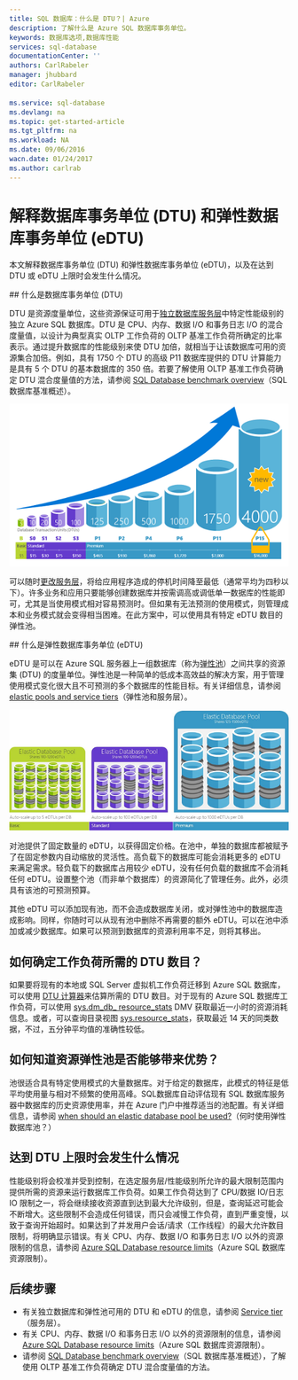 ```yaml
---
title: SQL 数据库：什么是 DTU？| Azure
description: 了解什么是 Azure SQL 数据库事务单位。
keywords: 数据库选项,数据库性能
services: sql-database
documentationCenter: ''
authors: CarlRabeler
manager: jhubbard
editor: CarlRabeler

ms.service: sql-database
ms.devlang: na
ms.topic: get-started-article
ms.tgt_pltfrm: na
ms.workload: NA
ms.date: 09/06/2016
wacn.date: 01/24/2017
ms.author: carlrab
---
```


# 解释数据库事务单位 (DTU) 和弹性数据库事务单位 (eDTU)

本文解释数据库事务单位 (DTU) 和弹性数据库事务单位 (eDTU)，以及在达到 DTU 或 eDTU 上限时会发生什么情况。

##<a name="what-are-database-transaction-units-dtus"></a> 什么是数据库事务单位 (DTU)
 
DTU 是资源度量单位，这些资源保证可用于[独立数据库服务层](./sql-database-service-tiers.md#standalone-database-service-tiers-and-performance-levels)中特定性能级别的独立 Azure SQL 数据库。DTU 是 CPU、内存、数据 I/O 和事务日志 I/O 的混合度量值，以设计为典型真实 OLTP 工作负荷的 OLTP 基准工作负荷所确定的比率表示。通过提升数据库的性能级别来使 DTU 加倍，就相当于让该数据库可用的资源集合加倍。例如，具有 1750 个 DTU 的高级 P11 数据库提供的 DTU 计算能力是具有 5 个 DTU 的基本数据库的 350 倍。若要了解使用 OLTP 基准工作负荷确定 DTU 混合度量值的方法，请参阅 [SQL Database benchmark overview](./sql-database-benchmark-overview.md)（SQL 数据库基准概述）。

![SQL 数据库简介：按层和级别统计的单一数据库 DTU](./media/sql-database-what-is-a-dtu/single_db_dtus.png)  

可以随时[更改服务层](./sql-database-scale-up-powershell.md)，将给应用程序造成的停机时间降至最低（通常平均为四秒以下）。许多业务和应用只要能够创建数据库并按需调高或调低单一数据库的性能即可，尤其是当使用模式相对容易预测时。但如果有无法预测的使用模式，则管理成本和业务模式就会变得相当困难。在此方案中，可以使用具有特定 eDTU 数目的弹性池。

##<a name="what-are-elastic-database-transaction-units-edtus"></a> 什么是弹性数据库事务单位 (eDTU)

eDTU 是可以在 Azure SQL 服务器上一组数据库（称为[弹性池](./sql-database-elastic-pool.md)）之间共享的资源集 (DTU) 的度量单位。弹性池是一种简单的低成本高效益的解决方案，用于管理使用模式变化很大且不可预测的多个数据库的性能目标。有关详细信息，请参阅 [elastic pools and service tiers](./sql-database-service-tiers.md#elastic-pool-service-tiers-and-performance-in-edtus)（弹性池和服务层）。

![SQL 数据库简介：按层和级别统计的 eDTU](./media/sql-database-what-is-a-dtu/sqldb_elastic_pools.png)  

对池提供了固定数量的 eDTU，以获得固定价格。在池中，单独的数据库都被赋予了在固定参数内自动缩放的灵活性。高负载下的数据库可能会消耗更多的 eDTU 来满足需求。轻负载下的数据库占用较少 eDTU，没有任何负载的数据库不会消耗任何 eDTU。设置整个池（而非单个数据库）的资源简化了管理任务。此外，必须具有该池的可预测预算。

其他 eDTU 可以添加现有池，而不会造成数据库关闭，或对弹性池中的数据库造成影响。同样，你随时可以从现有池中删除不再需要的额外 eDTU。可以在池中添加或减少数据库。如果可以预测到数据库的资源利用率不足，则将其移出。

## 如何确定工作负荷所需的 DTU 数目？

如果要将现有的本地或 SQL Server 虚拟机工作负荷迁移到 Azure SQL 数据库，可以使用 [DTU 计算器](http://dtucalculator.azurewebsites.net/)来估算所需的 DTU 数目。对于现有的 Azure SQL 数据库工作负荷，可以使用 [sys.dm\_db\_ resource\_stats](https://msdn.microsoft.com/zh-cn/library/dn800981.aspx) DMV 获取最近一小时的资源消耗信息。或者，可以查询目录视图 [sys.resource\_stats](http://msdn.microsoft.com/zh-cn/library/dn269979.aspx)，获取最近 14 天的同类数据，不过，五分钟平均值的准确性较低。

## 如何知道资源弹性池是否能够带来优势？

池很适合具有特定使用模式的大量数据库。对于给定的数据库，此模式的特征是低平均使用量与相对不频繁的使用高峰。SQL数据库自动评估现有 SQL 数据库服务器中数据库的历史资源使用率，并在 Azure 门户中推荐适当的池配置。有关详细信息，请参阅 [when should an elastic database pool be used?](./sql-database-elastic-pool-guidance.md)（何时使用弹性数据库池？）

## 达到 DTU 上限时会发生什么情况

性能级别将会校准并受到控制，在选定服务层/性能级别所允许的最大限制范围内提供所需的资源来运行数据库工作负荷。如果工作负荷达到了 CPU/数据 IO/日志 IO 限制之一，将会继续接收资源直到达到最大允许级别，但是，查询延迟可能会不断增大。这些限制不会造成任何错误，而只会减慢工作负荷，直到严重变慢，以致于查询开始超时。如果达到了并发用户会话/请求（工作线程）的最大允许数目限制，将明确显示错误。有关 CPU、内存、数据 I/O 和事务日志 I/O 以外的资源限制的信息，请参阅 [Azure SQL Database resource limits](./sql-database-resource-limits.md)（Azure SQL 数据库资源限制）。

## 后续步骤

- 有关独立数据库和弹性池可用的 DTU 和 eDTU 的信息，请参阅 [Service tier](./sql-database-service-tiers.md)（服务层）。
- 有关 CPU、内存、数据 I/O 和事务日志 I/O 以外的资源限制的信息，请参阅 [Azure SQL Database resource limits](./sql-database-resource-limits.md)（Azure SQL 数据库资源限制）。
- 请参阅 [SQL Database benchmark overview](./sql-database-benchmark-overview.md)（SQL 数据库基准概述），了解使用 OLTP 基准工作负荷确定 DTU 混合度量值的方法。
 
<!---HONumber=Mooncake_1010_2016-->
